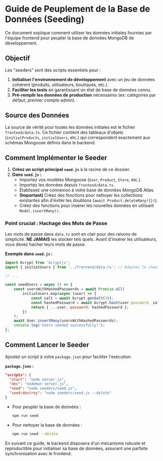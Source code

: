 
# Guide de Peuplement de la Base de Données (Seeding)

Ce document explique comment utiliser les données initiales fournies par l'équipe frontend pour peupler la base de données MongoDB de développement.

## Objectif

Les "seeders" sont des scripts essentiels pour :
1.  **Initialiser l'environnement de développement** avec un jeu de données cohérent (produits, utilisateurs, boutiques, etc.).
2.  **Faciliter les tests** en garantissant un état de base de données connu.
3.  **Pré-remplir les données de production** nécessaires (ex: catégories par défaut, premier compte admin).

## Source des Données

La source de vérité pour toutes les données initiales est le fichier `frontend/data.ts`. Ce fichier contient des tableaux d'objets (`initialProducts`, `initialUsers`, etc.) qui correspondent exactement aux schémas Mongoose définis dans le backend.

## Comment Implémenter le Seeder

1.  **Créez un script principal `seed.js`** à la racine de ce dossier.
2.  **Dans `seed.js` :**
    *   Importez vos modèles Mongoose (`User`, `Product`, `Store`, etc.).
    *   Importez les données depuis `frontend/data.ts`.
    *   Établissez une connexion à votre base de données MongoDB Atlas.
    *   **(Important)** Créez des fonctions pour nettoyer les collections existantes afin d'éviter les doublons (`await Product.deleteMany({})`).
    *   Créez des fonctions pour insérer les nouvelles données en utilisant `Model.insertMany()`.

### Point crucial : Hachage des Mots de Passe

Les mots de passe dans `data.ts` sont en clair pour des raisons de simplicité. **NE JAMAIS** les stocker tels quels. Avant d'insérer les utilisateurs, vous devez hacher leurs mots de passe.

**Exemple dans `seed.js` :**
```javascript
import bcrypt from 'bcryptjs';
import { initialUsers } from '../frontend/data.ts'; // Adaptez le chemin

// ...

const seedUsers = async () => {
    const usersWithHashedPasswords = await Promise.all(
        initialUsers.map(async (user) => {
            const salt = await bcrypt.genSalt(10);
            const hashedPassword = await bcrypt.hash(user.password, salt);
            return { ...user, password: hashedPassword };
        })
    );
    await User.insertMany(usersWithHashedPasswords);
    console.log('Users seeded successfully!');
};
```

## Comment Lancer le Seeder

Ajoutez un script à votre `package.json` pour faciliter l'exécution.

**`package.json` :**
```json
"scripts": {
  "start": "node server.js",
  "dev": "nodemon server.js",
  "seed": "node seeders/seed.js",
  "seed:destroy": "node seeders/seed.js --delete"
}
```

*   Pour peupler la base de données :
    ```bash
    npm run seed
    ```
*   Pour nettoyer la base de données :
    ```bash
    npm run seed --delete
    ```

En suivant ce guide, le backend disposera d'un mécanisme robuste et reproductible pour initialiser sa base de données, assurant une parfaite synchronisation avec le frontend.
